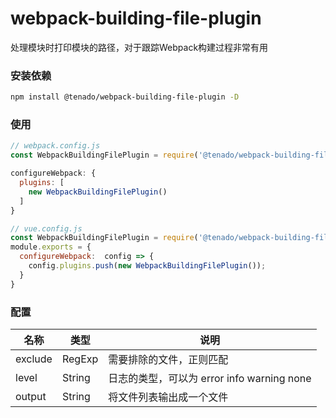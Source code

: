 # webpack-building-file-plugin

处理模块时打印模块的路径，对于跟踪Webpack构建过程非常有用

### 安装依赖

```bash
npm install @tenado/webpack-building-file-plugin -D

```

### 使用

```js
// webpack.config.js
const WebpackBuildingFilePlugin = require('@tenado/webpack-building-file-plugin')

configureWebpack: {
  plugins: [
    new WebpackBuildingFilePlugin()
  ]
}

// vue.config.js
const WebpackBuildingFilePlugin = require('@tenado/webpack-building-file-plugin')
module.exports = {
  configureWebpack:  config => {
    config.plugins.push(new WebpackBuildingFilePlugin());
  }
}
```

### 配置

| 名称    | 类型   | 说明                                       |
| ------- | ------ | ------------------------------------------ |
| exclude | RegExp | 需要排除的文件，正则匹配                   |
| level   | String | 日志的类型，可以为 error info warning none |
| output  | String | 将文件列表输出成一个文件                   |

